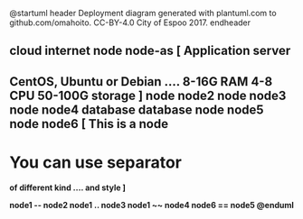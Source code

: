 @startuml
header
Deployment diagram generated with plantuml.com to github.com/omahoito. CC-BY-4.0 City of Espoo 2017.
endheader

cloud internet
node node-as [
Application server
----
CentOS, Ubuntu or Debian
....
8-16G RAM
4-8 CPU
50-100G storage
]
node node2
node node3
node node4
database database
node node5
node node6 [
This is a <b>node
----
You can use separator
====
of different kind
....
and style
]

node1 -- node2
node1 .. node3
node1 ~~ node4
node6 == node5
@enduml

